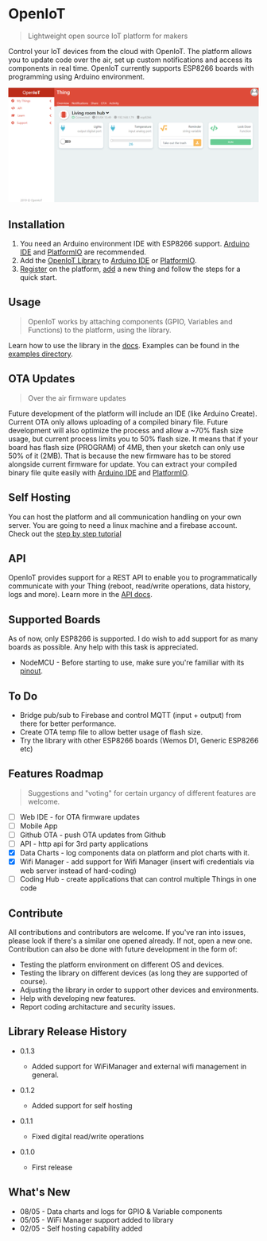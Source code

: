 # OpenIoT
> Lightweight open source IoT platform for makers

Control your IoT devices from the cloud with OpenIoT. The platform allows you to update code over the air, set up custom notifications and access its components in real time. OpenIoT currently supports ESP8266 boards with programming using Arduino environment.

![](screenshot.png)

## Installation
1. You need an Arduino environment IDE with ESP8266 support. [Arduino IDE][Arduino-IDE] and [PlatformIO][PlatformIO] are recommended.
2. Add the [OpenIoT Library](https://github.com/ItayRosen/OpenIoT/releases) to [Arduino IDE][ArduinoIDEUploadLibrary] or [PlatformIO][PlatformIOUploadLibrary].
3. [Register][Register] on the platform, [add][Add] a new thing and follow the steps for a quick start.

## Usage
> OpenIoT works by attaching components (GPIO, Variables and Functions) to the platform, using the library.

Learn how to use the library in the [docs](https://github.com/ItayRosen/OpenIoT/tree/master/docs/library). Examples can be found in the [examples directory](https://github.com/ItayRosen/OpenIoT/tree/master/examples).

## OTA Updates
> Over the air firmware updates

Future development of the platform will include an IDE (like Arduino Create). Current OTA only allows uploading of a compiled binary file. Future development will also optimize the process and allow a ~70% flash size usage, but current process limits you to 50% flash size. It means that if your board has flash size (PROGRAM) of 4MB, then your sketch can only use 50% of it (2MB). That is because the new firmware has to be stored alongside current firmware for update. You can extract your compiled binary file quite easily with [Arduino IDE][Arduino-IDE-Binary] and [PlatformIO][PlatformIO-Binary].

## Self Hosting
You can host the platform and all communication handling on your own server. You are going to need a linux machine and a firebase account. Check out the [step by step tutorial](docs/self-hosting)

## API
OpenIoT provides support for a REST API to enable you to programmatically communicate with your Thing (reboot, read/write operations, data history, logs and more). Learn more in the [API docs](docs/api).

## Supported Boards 
As of now, only ESP8266 is supported. I do wish to add support for as many boards as possible. Any help with this task is appreciated.

* NodeMCU - Before starting to use, make sure you're familiar with its [pinout][nodemcu-pinout].

## To Do
* Bridge pub/sub to Firebase and control MQTT (input + output) from there for better performance.
* Create OTA temp file to allow better usage of flash size.
* Try the library with other ESP8266 boards (Wemos D1, Generic ESP8266 etc)

## Features Roadmap
> Suggestions and "voting" for certain urgancy of different features are welcome.

- [ ] Web IDE - for OTA firmware updates
- [ ] Mobile App
- [ ] Github OTA - push OTA updates from Github
- [ ] API - http api for 3rd party applications
- [X] Data Charts - log components data on platform and plot charts with it.
- [X] Wifi Manager - add support for Wifi Manager (insert wifi credentials via web server instead of hard-coding)
- [ ] Coding Hub - create applications that can control multiple Things in one code

## Contribute
All contributions and contributors are welcome. If you've ran into issues, please look if there's a similar one opened already. If not, open a new one. Contribution can also be done with future development in the form of:

* Testing the platform environment on different OS and devices.
* Testing the library on different devices (as long they are supported of course).
* Adjusting the library in order to support other devices and environments.
* Help with developing new features.
* Report coding architacture and security issues.

## Library Release History

* 0.1.3
   * Added support for WiFiManager and external wifi management in general.

* 0.1.2
   * Added support for self hosting

* 0.1.1
   * Fixed digital read/write operations

* 0.1.0
    * First release
    
## What's New

* 08/05 - Data charts and logs for GPIO & Variable components
* 05/05 - WiFi Manager support added to library
* 02/05 - Self hosting capability added


<!-- Markdown links -->
[Arduino-IDE]: https://www.instructables.com/id/Quick-Start-to-Nodemcu-ESP8266-on-Arduino-IDE/
[PlatformIO]: https://www.instructables.com/id/Introducing-PlatformIO-for-ESP8266/
[Register]: https://platform.openiot.xyz/Register
[Add]: https://platform.openiot.xyz/Newthing
[Arduino-IDE-Binary]: https://randomnerdtutorials.com/bin-binary-files-sketch-arduino-ide/
[PlatformIO-Binary]: https://www.instructables.com/id/Exporting-Binary-bin-File-From-PlatformIO/
[nodemcu-pinout]: https://www.instructables.com/id/NodeMCU-ESP8266-Details-and-Pinout/
[PlatformIOUploadLibrary]: https://community.platformio.org/t/trying-to-understand-how-to-install-custom-local-library/3031/7
[ArduinoIDEUploadLibrary]: https://www.arduino.cc/en/guide/libraries/
